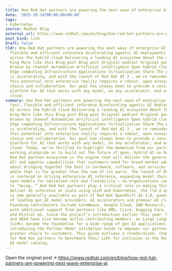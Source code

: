 ```yaml
---
title: How Red Hat partners are powering the next wave of enterprise AI
date: '2025-10-14T00:00:00+00:00'
tags:
- kubernetes
source: Redhat Blog
external_url: https://www.redhat.com/en/blog/how-red-hat-partners-are-powering-next-wave-enterprise-ai
post_kind: link
draft: false
tldr: How Red Hat partners are powering the next wave of enterprise AI Powering fast,
  flexible and efficient inference Accelerating agentic AI deployments Scaling AI
  across the hybrid cloud Delivering a leading AI ecosystem About the author Ryan
  King More like this Blog post Blog post Original podcast Original podcast Keep exploring
  Browse by channel Automation Artificial intelligence Open hybrid cloud Security
  Edge computing Infrastructure Applications Virtualization Share The pace of AI innovation
  is accelerating, and with the launch of Red Hat AI 3 , we're reminded that turning
  this potential into enterprise reality requires a robust, open ecosystem built on
  choice and collaboration. Our goal has always been to provide a consistent, powerful
  platform for AI that works with any model, on any accelerator, and across the hybrid
  cloud.
summary: How Red Hat partners are powering the next wave of enterprise AI Powering
  fast, flexible and efficient inference Accelerating agentic AI deployments Scaling
  AI across the hybrid cloud Delivering a leading AI ecosystem About the author Ryan
  King More like this Blog post Blog post Original podcast Original podcast Keep exploring
  Browse by channel Automation Artificial intelligence Open hybrid cloud Security
  Edge computing Infrastructure Applications Virtualization Share The pace of AI innovation
  is accelerating, and with the launch of Red Hat AI 3 , we're reminded that turning
  this potential into enterprise reality requires a robust, open ecosystem built on
  choice and collaboration. Our goal has always been to provide a consistent, powerful
  platform for AI that works with any model, on any accelerator, and across the hybrid
  cloud. Today, we're thrilled to highlight the momentum from our partners, who are
  working alongside us to build out the future of open, hybrid AI on Red Hat. The
  Red Hat partner ecosystem is the engine that will deliver the generative AI (gen
  AI) and agentic capabilities that customers need for broad market adoption. It’s
  about bringing together the best in hardware, software, and services to create a
  whole that is far greater than the sum of its parts. The launch of Red Hat AI 3
  is centered on driving enterprise AI inference, expanding model choice and enabling
  open models for optimized cost and flexibility – so organizations can go from training
  to “doing. ” And Red Hat partners play a critical role in making this happen. To
  deliver AI inference at scale using vLLM and Kubernetes, the llm-d open source project
  is now generally available as part of Red Hat OpenShift AI 3.0, powered by a coalition
  of leading gen AI model providers, AI accelerators and premier AI cloud platforms.
  Founding contributors include CoreWeave, Google Cloud, IBM Research, and NVIDIA,
  with additional support from partners like AMD, Cisco, Hugging Face, Intel, Lambda,
  and Mistral AI. Since the project’s introduction earlier this year, Microsoft, Oracle
  and WEKA have also become active contributing members. As Large Language Models
  (LLMs) become the foundation for a wide range of gen AI applications, Red Hat is
  introducing the Partner Model Validation Guide to empower our partners and provide
  greater choice to customers. This guide outlines a standardized, step-by-step process
  for Red Hat partners to benchmark their LLMs for inclusion in the Red Hat OpenShift
  AI model catalog.
---
```

Open the original post ↗ https://www.redhat.com/en/blog/how-red-hat-partners-are-powering-next-wave-enterprise-ai
